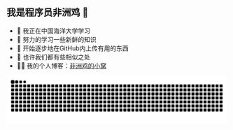 ## 我是程序员非洲鸡 👋
- 🔭 我正在中国海洋大学学习
- 🌱 努力的学习一些新鲜的知识
- 👯 开始逐步地在GitHub内上传有用的东西
- 🤔 也许我们都有些相似之处
- 👨‍💻 我的个人博客：<a href="https://www.ouc.icu" target="_blank">非洲鸡的小窝</a>

![](https://github.com/SeaSealji/SeaSealji/blob/output/github-contribution-grid-snake.svg)
